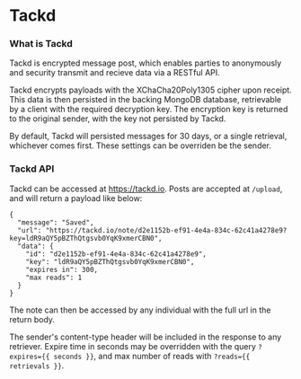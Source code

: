 # Tackd

### What is Tackd

Tackd is encrypted message post, which enables parties to anonymously and security transmit and recieve data via a RESTful API.

Tackd encrypts payloads with the XChaCha20Poly1305 cipher upon receipt. This data is then persisted in the backing MongoDB database, retrievable by a client with the required decryption key. The encryption key is returned to the original sender, with the key not persisted by Tackd. 

By default, Tackd will persisted messages for 30 days, or a single retrieval, whichever comes first. These settings can be overriden be the sender.

### Tackd API

Tackd can be accessed at https://tackd.io. Posts are accepted at `/upload`, and will return a payload like below:

```
{
  "message": "Saved",
  "url": "https://tackd.io/note/d2e1152b-ef91-4e4a-834c-62c41a4278e9?key=ldR9aQY5pBZThQtgsvb0YqK9xmerCBN0",
  "data": {
    "id": "d2e1152b-ef91-4e4a-834c-62c41a4278e9",
    "key": "ldR9aQY5pBZThQtgsvb0YqK9xmerCBN0",
    "expires in": 300,
    "max reads": 1
  }
}
```

The note can then be accessed by any individual with the full url in the return body.

The sender's content-type header will be included in the response to any retriever. Expire time in seconds may be overridden with the query `?expires={{ seconds }}`, and max number of reads with `?reads={{ retrievals }}`.
